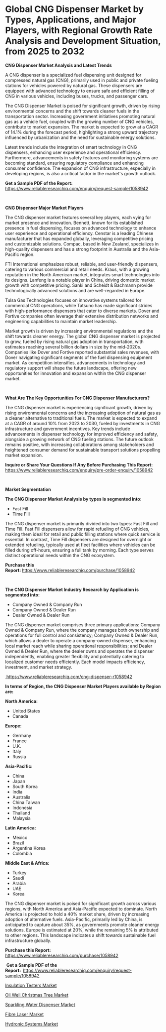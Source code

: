 <p><h1>Global CNG Dispenser Market by Types, Applications, and Major Players, with Regional Growth Rate Analysis and Development Situation, from 2025 to 2032</h1></p><p><strong>CNG Dispenser Market Analysis and Latest Trends</strong></p>
<p><p>A CNG dispenser is a specialized fuel dispensing unit designed for compressed natural gas (CNG), primarily used in public and private fueling stations for vehicles powered by natural gas. These dispensers are equipped with advanced technology to ensure safe and efficient filling of CNG in various vehicles, including buses, trucks, and passenger cars.</p><p>The CNG Dispenser Market is poised for significant growth, driven by rising environmental concerns and the shift towards cleaner fuels in the transportation sector. Increasing government initiatives promoting natural gas as a vehicle fuel, coupled with the growing number of CNG vehicles, contribute to market expansion. The market is expected to grow at a CAGR of 14.1% during the forecast period, highlighting a strong upward trajectory influenced by urbanization and the need for sustainable energy solutions.</p><p>Latest trends include the integration of smart technology in CNG dispensers, enhancing user experience and operational efficiency. Furthermore, advancements in safety features and monitoring systems are becoming standard, ensuring regulatory compliance and enhancing consumer confidence. The expansion of CNG infrastructure, especially in developing regions, is also a critical factor in the market's growth outlook.</p></p>
<p><strong>Get a Sample PDF of the Report:&nbsp;</strong> <a href="https://www.reliableresearchiq.com/enquiry/request-sample/1058942?utm_campaign=103&utm_medium=2&utm_source=Github&utm_content=ia&utm_term=20022025&utm_id=cng-dispenser">https://www.reliableresearchiq.com/enquiry/request-sample/1058942</a></p>
<p>&nbsp;</p>
<p><strong>CNG Dispenser Major Market Players</strong></p>
<p><p>The CNG dispenser market features several key players, each vying for market presence and innovation. Bennett, known for its established presence in fuel dispensing, focuses on advanced technology to enhance user experience and operational efficiency. Censtar is a leading Chinese manufacturer that has expanded globally, leveraging competitive pricing and customizable solutions. Compac, based in New Zealand, specializes in high-quality dispensers and has a strong footprint in Australia and the Asia-Pacific region.</p><p>FTI International emphasizes robust, reliable, and user-friendly dispensers, catering to various commercial and retail needs. Kraus, with a growing reputation in the North American market, integrates smart technologies into its designs. Lanfeng is a notable player in China, driving domestic market growth with competitive pricing. Sanki and Scheidt & Bachmann provide technologically advanced solutions and are well-regarded in Europe.</p><p>Tulsa Gas Technologies focuses on innovative systems tailored for commercial CNG operations, while Tatsuno has made significant strides with high-performance dispensers that cater to diverse markets. Dover and Fortive companies often leverage their extensive distribution networks and engineering capabilities to maintain market leadership.</p><p>Market growth is driven by increasing environmental regulations and the shift towards cleaner energy. The global CNG dispenser market is projected to grow, fueled by rising natural gas adoption in transportation, with estimates reaching several billion dollars in size by the mid-2020s. Companies like Dover and Fortive reported substantial sales revenues, with Dover navigating significant segments of the fuel dispensing equipment market. As competition intensifies, advancements in technology and regulatory support will shape the future landscape, offering new opportunities for innovation and expansion within the CNG dispenser market.</p></p>
<p>&nbsp;</p>
<p><strong>What Are The Key Opportunities For CNG Dispenser Manufacturers?</strong></p>
<p><p>The CNG dispenser market is experiencing significant growth, driven by rising environmental concerns and the increasing adoption of natural gas as a cleaner alternative to traditional fuels. The market is expected to expand at a CAGR of around 10% from 2023 to 2030, fueled by investments in CNG infrastructure and government incentives. Key trends include advancements in dispenser technology for improved efficiency and safety, alongside a growing network of CNG fueling stations. The future outlook remains positive, with increasing collaborations among stakeholders and heightened consumer demand for sustainable transport solutions propelling market expansion.</p></p>
<p><strong>Inquire or Share Your Questions If Any Before Purchasing This Report:</strong> <a href="https://www.reliableresearchiq.com/enquiry/pre-order-enquiry/1058942?utm_campaign=103&utm_medium=2&utm_source=Github&utm_content=ia&utm_term=20022025&utm_id=cng-dispenser">https://www.reliableresearchiq.com/enquiry/pre-order-enquiry/1058942</a></p>
<p>&nbsp;</p>
<p><strong>Market Segmentation</strong></p>
<p><strong>The CNG Dispenser Market Analysis by types is segmented into:</strong></p>
<p><ul><li>Fast Fill</li><li>Time Fill</li></ul></p>
<p><p>The CNG dispenser market is primarily divided into two types: Fast Fill and Time Fill. Fast Fill dispensers allow for rapid refueling of CNG vehicles, making them ideal for retail and public filling stations where quick service is essential. In contrast, Time Fill dispensers are designed for overnight or extended refueling, typically used at fleet facilities where vehicles can be filled during off-hours, ensuring a full tank by morning. Each type serves distinct operational needs within the CNG ecosystem.</p></p>
<p><strong>Purchase this Report:&nbsp;</strong><a href="https://www.reliableresearchiq.com/purchase/1058942?utm_campaign=103&utm_medium=2&utm_source=Github&utm_content=ia&utm_term=20022025&utm_id=cng-dispenser">https://www.reliableresearchiq.com/purchase/1058942</a></p>
<p>&nbsp;</p>
<p><strong>The CNG Dispenser Market Industry Research by Application is segmented into:</strong></p>
<p><ul><li>Company Owned & Company Run</li><li>Company Owned & Dealer Run</li><li>Dealer Owned & Dealer Run</li></ul></p>
<p><p>The CNG dispenser market comprises three primary applications: Company Owned & Company Run, where the company manages both ownership and operations for full control and consistency; Company Owned & Dealer Run, which allows a dealer to operate a company-owned dispenser, enhancing local market reach while sharing operational responsibilities; and Dealer Owned & Dealer Run, where the dealer owns and operates the dispenser independently, enabling greater flexibility and potentially catering to localized customer needs efficiently. Each model impacts efficiency, investment, and market strategy.</p></p>
<p><a href="https://www.reliableresearchiq.com/cng-dispenser-r1058942?utm_campaign=103&utm_medium=2&utm_source=Github&utm_content=ia&utm_term=20022025&utm_id=cng-dispenser">&nbsp;https://www.reliableresearchiq.com/cng-dispenser-r1058942</a></p>
<p><strong>In terms of Region, the CNG Dispenser Market Players available by Region are:</strong></p>
<p>
    <p> <strong> North America: </strong>
        <ul>
            <li>United States</li>
            <li>Canada</li>
        </ul>
        </p> 
    <p> <strong> Europe: </strong>
        <ul>
            <li>Germany</li>
            <li>France</li>
            <li>U.K.</li>
            <li>Italy</li>
            <li>Russia</li>
        </ul>
        </p> 
    <p> <strong> Asia-Pacific: </strong>
        <ul>
            <li>China</li>
            <li>Japan</li>
            <li>South Korea</li>
            <li>India</li>
            <li>Australia</li>
            <li>China Taiwan</li>
            <li>Indonesia</li>
            <li>Thailand</li>
            <li>Malaysia</li>
        </ul>
        </p> 
    <p> <strong> Latin America: </strong>
        <ul>
            <li>Mexico</li>
            <li>Brazil</li>
            <li>Argentina Korea</li>
            <li>Colombia</li>
        </ul>
        </p> 
    <p> <strong> Middle East & Africa: </strong>
        <ul>
            <li>Turkey</li>
            <li>Saudi</li>
            <li>Arabia</li>
            <li>UAE</li>
            <li>Korea</li>
        </ul>
    </p>
    </p>
<p><p>The CNG dispenser market is poised for significant growth across various regions, with North America and Asia-Pacific expected to dominate. North America is projected to hold a 40% market share, driven by increasing adoption of alternative fuels. Asia-Pacific, primarily led by China, is anticipated to capture about 35%, as governments promote cleaner energy solutions. Europe is estimated at 20%, while the remaining 5% is attributed to other regions. This landscape indicates a shift towards sustainable fuel infrastructure globally.</p></p>
<p><strong>Purchase this Report: </strong><a href="https://www.reliableresearchiq.com/purchase/1058942?utm_campaign=103&utm_medium=2&utm_source=Github&utm_content=ia&utm_term=20022025&utm_id=cng-dispenser">https://www.reliableresearchiq.com/purchase/1058942</a></p>
<p>&nbsp;<strong>Get a Sample PDF of the Report:&nbsp;&nbsp;</strong><a href="https://www.reliableresearchiq.com/enquiry/request-sample/1058942?utm_campaign=103&utm_medium=2&utm_source=Github&utm_content=ia&utm_term=20022025&utm_id=cng-dispenser">https://www.reliableresearchiq.com/enquiry/request-sample/1058942</a></p>
<p><strong></strong></p>
<p><p><a href="https://github.com/huelarnzeba29/Market-Research-Report-List-1/blob/main/insulation-testers-market.md?utm_campaign=103&utm_medium=2&utm_source=Github&utm_content=ia&utm_term=20022025&utm_id=cng-dispenser">Insulation Testers Market</a></p><p><a href="https://github.com/cachuhashieb/Market-Research-Report-List-1/blob/main/oil-well-christmas-tree-market.md?utm_campaign=103&utm_medium=2&utm_source=Github&utm_content=ia&utm_term=20022025&utm_id=cng-dispenser">Oil Well Christmas Tree Market</a></p><p><a href="https://github.com/bedelibekwe58/Market-Research-Report-List-1/blob/main/sparkling-water-dispenser-market.md?utm_campaign=103&utm_medium=2&utm_source=Github&utm_content=ia&utm_term=20022025&utm_id=cng-dispenser">Sparkling Water Dispenser Market</a></p><p><a href="https://github.com/kmettjanksj7/Market-Research-Report-List-1/blob/main/fibre-laser-market.md?utm_campaign=103&utm_medium=2&utm_source=Github&utm_content=ia&utm_term=20022025&utm_id=cng-dispenser">Fibre Laser Market</a></p><p><a href="https://github.com/ypumgtoivo/Market-Research-Report-List-1/blob/main/hydronic-systems-market.md?utm_campaign=103&utm_medium=2&utm_source=Github&utm_content=ia&utm_term=20022025&utm_id=cng-dispenser">Hydronic Systems Market</a></p></p>